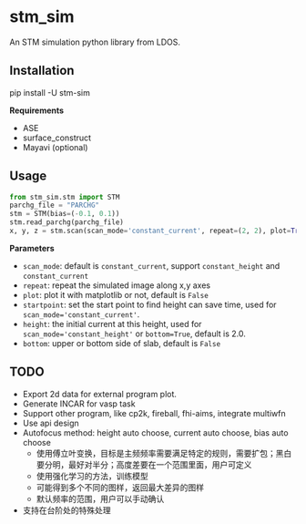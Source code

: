 # stm_sim
 
An STM simulation python library from LDOS.

## Installation

pip install -U stm-sim

**Requirements**
* ASE
* surface_construct
* Mayavi (optional)

## Usage

```python
from stm_sim.stm import STM
parchg_file = "PARCHG"
stm = STM(bias=(-0.1, 0.1))
stm.read_parchg(parchg_file)
x, y, z = stm.scan(scan_mode='constant_current', repeat=(2, 2), plot=True)
```

**Parameters**

* `scan_mode`: default is `constant_current`, support `constant_height` and `constant_current`
* `repeat`: repeat the simulated image along x,y axes
* `plot`: plot it with matplotlib or not, default is `False`
* `startpoint`:  set the start point to find height can save time, used for `scan_mode='constant_current'`.
* `height`: the initial current at this height, used for `scan_mode='constant_height'` or `bottom=True`, default is 2.0.
* `bottom`: upper or bottom side of slab, default is `False`


## TODO
* Export 2d data for external program plot.
* Generate INCAR for vasp task
* Support other program, like cp2k, fireball, fhi-aims, integrate multiwfn
* Use api design
* Autofocus method: height auto choose, current auto choose, bias auto choose
  * 使用傅立叶变换，目标是主频频率需要满足特定的规则，需要扩包；黑白要分明，最好对半分；高度差要在一个范围里面，用户可定义
  * 使用强化学习的方法，训练模型
  * 可能得到多个不同的图样，返回最大差异的图样
  * 默认频率的范围，用户可以手动确认
* 支持在台阶处的特殊处理
